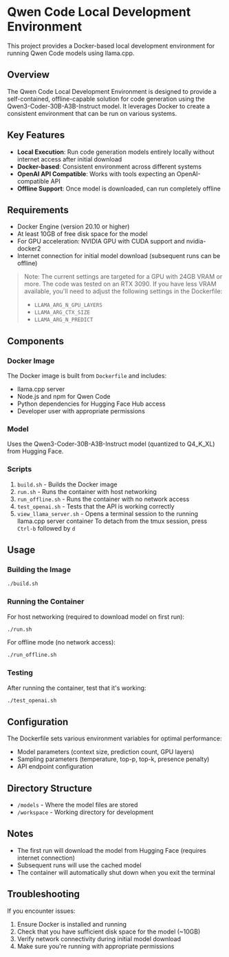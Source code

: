 # Qwen Code Local Development Environment

This project provides a Docker-based local development environment for running Qwen Code models using llama.cpp.

## Overview

The Qwen Code Local Development Environment is designed to provide a self-contained, offline-capable solution for code generation using the Qwen3-Coder-30B-A3B-Instruct model. It leverages Docker to create a consistent environment that can be run on various systems.

## Key Features

- **Local Execution**: Run code generation models entirely locally without internet access after initial download
- **Docker-based**: Consistent environment across different systems
- **OpenAI API Compatible**: Works with tools expecting an OpenAI-compatible API
- **Offline Support**: Once model is downloaded, can run completely offline

## Requirements

- Docker Engine (version 20.10 or higher)
- At least 10GB of free disk space for the model
- For GPU acceleration: NVIDIA GPU with CUDA support and nvidia-docker2
- Internet connection for initial model download (subsequent runs can be offline)

> Note: The current settings are targeted for a GPU with 24GB VRAM or more. The code was tested on an RTX 3090. If you have less VRAM available, you'll need to adjust the following settings in the Dockerfile:
> - `LLAMA_ARG_N_GPU_LAYERS`
> - `LLAMA_ARG_CTX_SIZE`
> - `LLAMA_ARG_N_PREDICT`

## Components

### Docker Image

The Docker image is built from `Dockerfile` and includes:

- llama.cpp server
- Node.js and npm for Qwen Code
- Python dependencies for Hugging Face Hub access
- Developer user with appropriate permissions

### Model

Uses the Qwen3-Coder-30B-A3B-Instruct model (quantized to Q4_K_XL) from Hugging Face.

### Scripts

1. `build.sh` - Builds the Docker image
2. `run.sh` - Runs the container with host networking
3. `run_offline.sh` - Runs the container with no network access
4. `test_openai.sh` - Tests that the API is working correctly
5. `view_llama_server.sh` - Opens a terminal session to the running llama.cpp server container
   To detach from the tmux session, press `Ctrl-b` followed by `d`

## Usage

### Building the Image

```bash
./build.sh
```

### Running the Container

For host networking (required to download model on first run):
```bash
./run.sh
```

For offline mode (no network access):
```bash
./run_offline.sh
```

### Testing

After running the container, test that it's working:
```bash
./test_openai.sh
```

## Configuration

The Dockerfile sets various environment variables for optimal performance:

- Model parameters (context size, prediction count, GPU layers)
- Sampling parameters (temperature, top-p, top-k, presence penalty)
- API endpoint configuration

## Directory Structure

- `/models` - Where the model files are stored
- `/workspace` - Working directory for development

## Notes

- The first run will download the model from Hugging Face (requires internet connection)
- Subsequent runs will use the cached model
- The container will automatically shut down when you exit the terminal

## Troubleshooting

If you encounter issues:
1. Ensure Docker is installed and running
2. Check that you have sufficient disk space for the model (~10GB)
3. Verify network connectivity during initial model download
4. Make sure you're running with appropriate permissions
